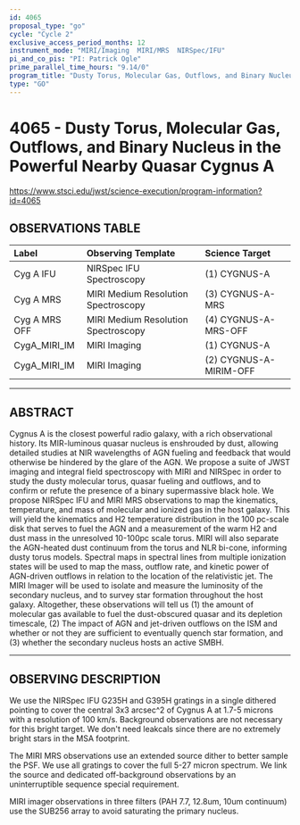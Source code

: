 ```yaml
---
id: 4065
proposal_type: "go"
cycle: "Cycle 2"
exclusive_access_period_months: 12
instrument_mode: "MIRI/Imaging  MIRI/MRS  NIRSpec/IFU"
pi_and_co_pis: "PI: Patrick Ogle"
prime_parallel_time_hours: "9.14/0"
program_title: "Dusty Torus, Molecular Gas, Outflows, and Binary Nucleus in the Powerful Nearby Quasar Cygnus A"
type: "GO"
---
```

# 4065 - Dusty Torus, Molecular Gas, Outflows, and Binary Nucleus in the Powerful Nearby Quasar Cygnus A
https://www.stsci.edu/jwst/science-execution/program-information?id=4065
## OBSERVATIONS TABLE
| Label                 | Observing Template               | Science Target           |
| :-------------------- | :------------------------------- | :----------------------- |
| Cyg A IFU             | NIRSpec IFU Spectroscopy         | (1) CYGNUS-A             |
| Cyg A MRS             | MIRI Medium Resolution Spectroscopy | (3) CYGNUS-A-MRS         |
| Cyg A MRS OFF         | MIRI Medium Resolution Spectroscopy | (4) CYGNUS-A-MRS-OFF     |
| CygA_MIRI_IM          | MIRI Imaging                     | (1) CYGNUS-A             |
| CygA_MIRI_IM          | MIRI Imaging                     | (2) CYGNUS-A-MIRIM-OFF   |

---

## ABSTRACT

Cygnus A is the closest powerful radio galaxy, with a rich observational history. Its MIR-luminous quasar nucleus is enshrouded by dust, allowing detailed studies at NIR wavelengths of AGN fueling and feedback that would otherwise be hindered by the glare of the AGN. We propose a suite of JWST imaging and integral field spectroscopy with MIRI and NIRSpec in order to study the dusty molecular torus, quasar fueling and outflows, and to confirm or refute the presence of a binary supermassive black hole. We propose NIRSpec IFU and MIRI MRS observations to map the kinematics, temperature, and mass of molecular and ionized gas in the host galaxy. This will yield the kinematics and H2 temperature distribution in the 100 pc-scale disk that serves to fuel the AGN and a measurement of the warm H2 and dust mass in the unresolved 10-100pc scale torus. MIRI will also separate the AGN-heated dust continuum from the torus and NLR bi-cone, informing dusty torus models. Spectral maps in spectral lines from multiple ionization states will be used to map the mass, outflow rate, and kinetic power of AGN-driven outflows in relation to the location of the relativistic jet. The MIRI Imager will be used to isolate and measure the luminosity of the secondary nucleus, and to survey star formation throughout the host galaxy. Altogether, these observations will tell us (1) the amount of molecular gas available to fuel the dust-obscured quasar and its depletion timescale, (2) The impact of AGN and jet-driven outflows on the ISM and whether or not they are sufficient to eventually quench star formation, and (3) whether the secondary nucleus hosts an active SMBH.

---

## OBSERVING DESCRIPTION

We use the NIRSpec IFU G235H and G395H gratings in a single dithered pointing to cover the central 3x3 arcsec^2 of Cygnus A at 1.7-5 microns with a resolution of 100 km/s. Background observations are not necessary for this bright target. We don't need leakcals since there are no extremely bright stars in the MSA footprint.

The MIRI MRS observations use an extended source dither to better sample the PSF. We use all gratings to cover the full 5-27 micron spectrum. We link the source and dedicated off-background observations by an uninterruptible sequence special requirement.

MIRI imager observations in three filters (PAH 7.7, 12.8um, 10um continuum) use the SUB256 array to avoid saturating the primary nucleus.